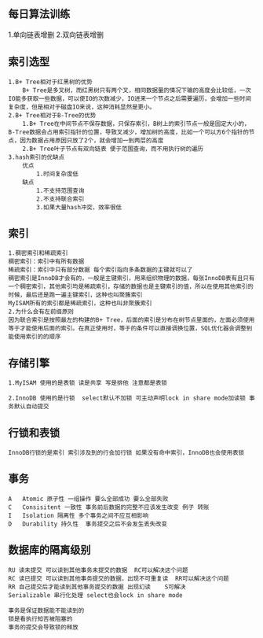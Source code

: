 ## 每日算法训练
   1.单向链表增删
   2.双向链表增删
## 索引选型
    1.B+ Tree相对于红黑树的优势
        B+ Tree是多叉树，而红黑树只有两个叉，相同数据量的情况下输的高度会比较低，一次IO能多获取一些数据，可以使IO的次数减少，IO进来一个节点之后需要遍历，会增加一些时间复杂度，但是相对于磁盘IO来说，这种消耗显然是更小。
    2.B+ Tree相对于B-Tree的优势
        1.B+ Tree在中间节点不保存数据，只保存索引，B树上的索引节点一般是固定大小的，B-Tree数据会占用索引指针的位置，导致叉减少，增加树的高度，比如一个可以方6个指针的节点，因为数据占用原因只放了2个，就会增加一到两层的高度
        2.B+ Tree叶子节点有双向链表 便于范围查询，而不用执行树的遍历
    3.hash索引的优缺点
        优点
            1.时间复杂度低
        缺点
            1.不支持范围查询
            2.不支持联合索引
            3.如果大量hash冲突，效率很低
## 索引
    1.稠密索引和稀疏索引
    稠密索引：索引中有所有数据
    稀疏索引：索引中只有部分数据 每个索引指向多条数据的主键就可以了
    稠密索引是InnoDB才会有的，一般是主键索引，用来组织物理的数据，每张InnoDB表有且只有一个稠密索引，其他索引均是稀疏索引，存储的数据也是主键索引的值，所以在使用其他索引的时候，最后还是跑一遍主键索引，这种也叫聚簇索引
    MyISAM所有的索引都是稀疏索引，这种也叫非聚簇索引
    2.为什么会有左前缀原则
    因为联合索引是按照最左的构建的B+ Tree，后面的索引是分布在树节点里面的，左面必须使用等于才能使用后面的索引。在真正使用时，等于的条件可以直接调换位置，SQL优化器会调整到能使用索引的的顺序
## 存储引擎
    1.MyISAM 使用的是表锁 读是共享 写是排他 注意都是表锁

    2.InnoDB 使用的是行锁  select默认不加锁 可主动声明lock in share mode加读锁 事务默认自动提交 
## 行锁和表锁
    InnoDB行锁的是索引 索引涉及到的行会加行锁 如果没有命中索引，InnoDB也会使用表锁
## 事务
    A   Atomic 原子性 一组操作 要么全部成功 要么全部失败
    C   Consisitent 一致性 事务前后数据的完整不应该发生改变 例子 转账
    I   Isolation 隔离性 多个事务之间不应互相影响
    D   Durability 持久性  事务提交之后不会发生丢失改变
## 数据库的隔离级别
    RU 读未提交 可以读到其他事务未提交的数据  RC可以解决这个问题
    RC 读已提交 可以读到其他事务提交的数据，出现不可重复读  RR可以解决这个问题
    RR 自己提交后才能读到其他事务提交的数据 出现幻读    S可解决
    Serializable 串行化处理 select也会lock in share mode

    事务是保证数据能不能读到的
    锁是看执行知否被阻塞的
    事务的提交会导致锁的释放

